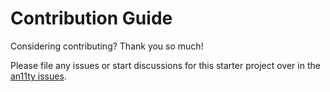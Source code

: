 # Contribution Guide

Considering contributing? Thank you so much!

Please file any issues or start discussions for this starter project
over in the [an11ty issues](https://github.com/an11ty/an11ty).

